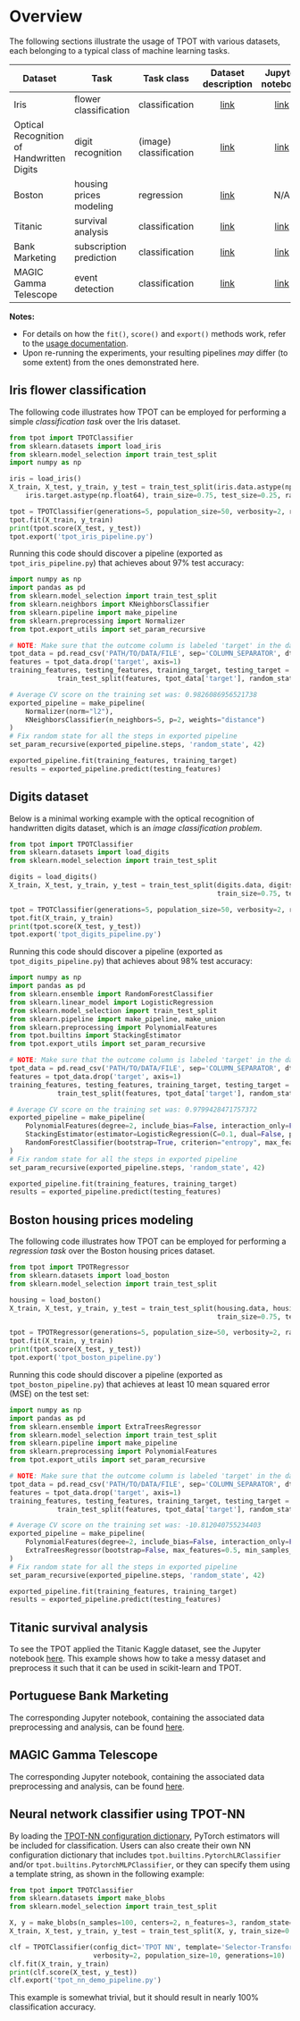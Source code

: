 # Overview

The following sections illustrate the usage of TPOT with various datasets, each
belonging to a typical class of machine learning tasks.

| Dataset | Task                    | Task class             | Dataset description | Jupyter notebook                                                                           |
| ------- | ----------------------- | ---------------------- |:-------------------:|:------------------------------------------------------------------------------------------:|
| Iris                  | flower classification   | classification         | [link](https://archive.ics.uci.edu/ml/datasets/iris) | [link](https://github.com/EpistasisLab/tpot/blob/master/tutorials/IRIS.ipynb) |
| Optical Recognition of Handwritten Digits                 | digit recognition       | (image) classification | [link](https://scikit-learn.org/stable/datasets/index.html#digits-dataset) | [link](https://github.com/EpistasisLab/tpot/blob/master/tutorials/Digits.ipynb) |
| Boston                | housing prices modeling | regression             | [link](https://www.cs.toronto.edu/~delve/data/boston/bostonDetail.html) | N/A    |
| Titanic               | survival analysis       | classification         | [link](https://www.kaggle.com/c/titanic/data) | [link](https://github.com/EpistasisLab/tpot/blob/master/tutorials/Titanic_Kaggle.ipynb) |
| Bank Marketing        | subscription prediction | classification         | [link](https://archive.ics.uci.edu/ml/datasets/Bank+Marketing) | [link](https://github.com/EpistasisLab/tpot/blob/master/tutorials/Portuguese%20Bank%20Marketing/Portuguese%20Bank%20Marketing%20Strategy.ipynb) |
| MAGIC Gamma Telescope | event detection         | classification         | [link](https://archive.ics.uci.edu/ml/datasets/MAGIC+Gamma+Telescope) | [link](https://github.com/EpistasisLab/tpot/blob/master/tutorials/MAGIC%20Gamma%20Telescope/MAGIC%20Gamma%20Telescope.ipynb) |

**Notes:**
- For details on how the `fit()`, `score()` and `export()` methods work, refer to the [usage documentation](/using/).
- Upon re-running the experiments, your resulting pipelines _may_ differ (to some extent) from the ones demonstrated here.

## Iris flower classification

The following code illustrates how TPOT can be employed for performing a simple _classification task_ over the Iris dataset.

```Python
from tpot import TPOTClassifier
from sklearn.datasets import load_iris
from sklearn.model_selection import train_test_split
import numpy as np

iris = load_iris()
X_train, X_test, y_train, y_test = train_test_split(iris.data.astype(np.float64),
    iris.target.astype(np.float64), train_size=0.75, test_size=0.25, random_state=42)

tpot = TPOTClassifier(generations=5, population_size=50, verbosity=2, random_state=42)
tpot.fit(X_train, y_train)
print(tpot.score(X_test, y_test))
tpot.export('tpot_iris_pipeline.py')
```

Running this code should discover a pipeline (exported as `tpot_iris_pipeline.py`) that achieves about 97% test accuracy:

```Python
import numpy as np
import pandas as pd
from sklearn.model_selection import train_test_split
from sklearn.neighbors import KNeighborsClassifier
from sklearn.pipeline import make_pipeline
from sklearn.preprocessing import Normalizer
from tpot.export_utils import set_param_recursive

# NOTE: Make sure that the outcome column is labeled 'target' in the data file
tpot_data = pd.read_csv('PATH/TO/DATA/FILE', sep='COLUMN_SEPARATOR', dtype=np.float64)
features = tpot_data.drop('target', axis=1)
training_features, testing_features, training_target, testing_target = \
            train_test_split(features, tpot_data['target'], random_state=42)

# Average CV score on the training set was: 0.9826086956521738
exported_pipeline = make_pipeline(
    Normalizer(norm="l2"),
    KNeighborsClassifier(n_neighbors=5, p=2, weights="distance")
)
# Fix random state for all the steps in exported pipeline
set_param_recursive(exported_pipeline.steps, 'random_state', 42)

exported_pipeline.fit(training_features, training_target)
results = exported_pipeline.predict(testing_features)
```

## Digits dataset

Below is a minimal working example with the optical recognition of handwritten digits dataset, which is an _image classification problem_.

```Python
from tpot import TPOTClassifier
from sklearn.datasets import load_digits
from sklearn.model_selection import train_test_split

digits = load_digits()
X_train, X_test, y_train, y_test = train_test_split(digits.data, digits.target,
                                                    train_size=0.75, test_size=0.25, random_state=42)

tpot = TPOTClassifier(generations=5, population_size=50, verbosity=2, random_state=42)
tpot.fit(X_train, y_train)
print(tpot.score(X_test, y_test))
tpot.export('tpot_digits_pipeline.py')
```

Running this code should discover a pipeline (exported as `tpot_digits_pipeline.py`) that achieves about 98% test accuracy:

```Python
import numpy as np
import pandas as pd
from sklearn.ensemble import RandomForestClassifier
from sklearn.linear_model import LogisticRegression
from sklearn.model_selection import train_test_split
from sklearn.pipeline import make_pipeline, make_union
from sklearn.preprocessing import PolynomialFeatures
from tpot.builtins import StackingEstimator
from tpot.export_utils import set_param_recursive

# NOTE: Make sure that the outcome column is labeled 'target' in the data file
tpot_data = pd.read_csv('PATH/TO/DATA/FILE', sep='COLUMN_SEPARATOR', dtype=np.float64)
features = tpot_data.drop('target', axis=1)
training_features, testing_features, training_target, testing_target = \
            train_test_split(features, tpot_data['target'], random_state=42)

# Average CV score on the training set was: 0.9799428471757372
exported_pipeline = make_pipeline(
    PolynomialFeatures(degree=2, include_bias=False, interaction_only=False),
    StackingEstimator(estimator=LogisticRegression(C=0.1, dual=False, penalty="l1")),
    RandomForestClassifier(bootstrap=True, criterion="entropy", max_features=0.35000000000000003, min_samples_leaf=20, min_samples_split=19, n_estimators=100)
)
# Fix random state for all the steps in exported pipeline
set_param_recursive(exported_pipeline.steps, 'random_state', 42)

exported_pipeline.fit(training_features, training_target)
results = exported_pipeline.predict(testing_features)
```

## Boston housing prices modeling

The following code illustrates how TPOT can be employed for performing a _regression task_ over the Boston housing prices dataset.

```Python
from tpot import TPOTRegressor
from sklearn.datasets import load_boston
from sklearn.model_selection import train_test_split

housing = load_boston()
X_train, X_test, y_train, y_test = train_test_split(housing.data, housing.target,
                                                    train_size=0.75, test_size=0.25, random_state=42)

tpot = TPOTRegressor(generations=5, population_size=50, verbosity=2, random_state=42)
tpot.fit(X_train, y_train)
print(tpot.score(X_test, y_test))
tpot.export('tpot_boston_pipeline.py')
```

Running this code should discover a pipeline (exported as `tpot_boston_pipeline.py`) that achieves at least 10 mean squared error (MSE) on the test set:

```Python
import numpy as np
import pandas as pd
from sklearn.ensemble import ExtraTreesRegressor
from sklearn.model_selection import train_test_split
from sklearn.pipeline import make_pipeline
from sklearn.preprocessing import PolynomialFeatures
from tpot.export_utils import set_param_recursive

# NOTE: Make sure that the outcome column is labeled 'target' in the data file
tpot_data = pd.read_csv('PATH/TO/DATA/FILE', sep='COLUMN_SEPARATOR', dtype=np.float64)
features = tpot_data.drop('target', axis=1)
training_features, testing_features, training_target, testing_target = \
            train_test_split(features, tpot_data['target'], random_state=42)

# Average CV score on the training set was: -10.812040755234403
exported_pipeline = make_pipeline(
    PolynomialFeatures(degree=2, include_bias=False, interaction_only=False),
    ExtraTreesRegressor(bootstrap=False, max_features=0.5, min_samples_leaf=2, min_samples_split=3, n_estimators=100)
)
# Fix random state for all the steps in exported pipeline
set_param_recursive(exported_pipeline.steps, 'random_state', 42)

exported_pipeline.fit(training_features, training_target)
results = exported_pipeline.predict(testing_features)
```

## Titanic survival analysis

To see the TPOT applied the Titanic Kaggle dataset, see the Jupyter notebook [here](https://github.com/EpistasisLab/tpot/blob/master/tutorials/Titanic_Kaggle.ipynb). This example shows how to take a messy dataset and preprocess it such that it can be used in scikit-learn and TPOT.

## Portuguese Bank Marketing

The corresponding Jupyter notebook, containing the associated data preprocessing and analysis, can be found [here](https://github.com/EpistasisLab/tpot/blob/master/tutorials/Portuguese%20Bank%20Marketing/Portuguese%20Bank%20Marketing%20Stratergy.ipynb).

## MAGIC Gamma Telescope
The corresponding Jupyter notebook, containing the associated data preprocessing and analysis, can be found [here](https://github.com/EpistasisLab/tpot/blob/master/tutorials/MAGIC%20Gamma%20Telescope/MAGIC%20Gamma%20Telescope.ipynb).

## Neural network classifier using TPOT-NN
By loading the <a href="https://github.com/EpistasisLab/tpot/blob/master/tpot/config/classifier_nn.py">TPOT-NN configuration dictionary</a>, PyTorch estimators will be included for classification. Users can also create their own NN configuration dictionary that includes `tpot.builtins.PytorchLRClassifier` and/or `tpot.builtins.PytorchMLPClassifier`, or they can specify them using a template string, as shown in the following example:

```Python
from tpot import TPOTClassifier
from sklearn.datasets import make_blobs
from sklearn.model_selection import train_test_split

X, y = make_blobs(n_samples=100, centers=2, n_features=3, random_state=42)
X_train, X_test, y_train, y_test = train_test_split(X, y, train_size=0.75, test_size=0.25)

clf = TPOTClassifier(config_dict='TPOT NN', template='Selector-Transformer-PytorchLRClassifier',
                     verbosity=2, population_size=10, generations=10)
clf.fit(X_train, y_train)
print(clf.score(X_test, y_test))
clf.export('tpot_nn_demo_pipeline.py')
```

This example is somewhat trivial, but it should result in nearly 100% classification accuracy.
